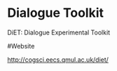 # Dialogue Toolkit

DiET: Dialogue Experimental Toolkit


#Website

http://cogsci.eecs.qmul.ac.uk/diet/

